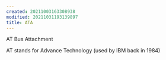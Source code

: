 ```yaml
---
created: 20211003163308938
modified: 20211031193139897
title: ATA
---
```


AT Bus Attachment

AT stands for Advance Technology (used by IBM back in 1984)
